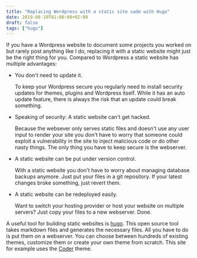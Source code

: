 ```yaml
---
title: "Replacing Wordpress with a static site sade with Hugo"
date: 2019-08-10T01:00:00+02:00
draft: false
tags: ["hugo"]
---
```

If you have a Wordpress website to document some projects you worked on but rarely post anything like I do, replacing it with a static website might just be the right thing for you. Compared to Wordpress a static website has multiple advantages:

*   You don't need to update it.

    To keep your Wordpress secure you regularly need to install security updates for themes, plugins and Wordpress itself. While it has an auto update feature, there is always the risk that an update could break something.

*   Speaking of security: A static website can't get hacked.

    Because the websever only serves static files and doesn't use any user input to render your site you don't have to worry that someone could exploit a vulnerability in the site to inject malicious code or do other nasty things. The only thing you have to keep secure is the webserver.

*   A static website can be put under version control.
    
    With a static website you don't have to worry about managing database backups anymore. Just put your files in a git repository. If your latest changes broke something, just revert them.

*   A static website can be redeployed easily.

    Want to switch your hosting provider or host your website on multiple servers? Just copy your files to a new webserver. Done.

A useful tool for building static websites is [hugo](https://gohugo.io). This open source tool takes markdown files and generates the necessary files. All you have to do is put them on a webserver. You can choose between hundreds of existing themes, customize them or create your own theme from scratch. This site for example uses the [Coder](https://themes.gohugo.io/hugo-coder/) theme.